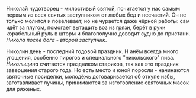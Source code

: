 Николай чудотворец - милостивый святой, почитается у нас самым первым из всех святых заступником от любых бед и несчастий. Он не только молится и повелевает, но не чурается даже чёрной работы: сам идёт за плугом, помогает вытащить воз из грязи, берёт в руки корабельный руль в шторм и благополучно доводит судно до пристани. _Никола после бога - второй заступник_.

Николин день - последний годовой праздник. Н анём всегда много угощения, особенно пирогов и специального "никольского" пива. _Никольщина_ считается праздником стариков, так как это праздник завершения старого года. Но есть место и юной поросли - начинаются святочные посиделки, молодёжь договаривается об откупе избы, заготавливает лучины, принимаются за изготовление святочных масок для ряженых.